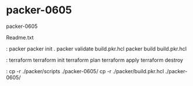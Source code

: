 # packer-0605
packer-0605

Readme.txt

: packer
packer init .
packer validate build.pkr.hcl
packer build build.pkr.hcl

: terraform
terraform init
terraform plan
terraform apply
terraform destroy

: 
cp -r ./packer/scripts ./packer-0605/
cp -r ./packer/build.pkr.hcl ./packer-0605/
